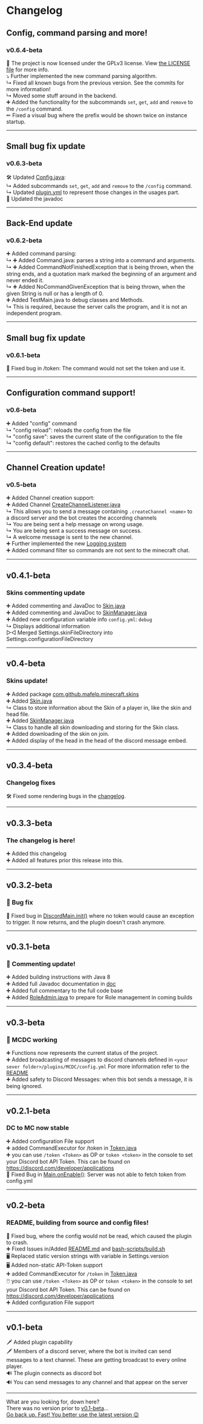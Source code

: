 # Changelog
## Config, command parsing and more!
### v0.6.4-beta
📃 The project is now licensed under the GPLv3 license. View [the LICENSE file](./LICENSE) for more info. <br>
⤵ Further implemented the new command parsing algorithm. <br>
↳ Fixed all known bugs from the previous version. See the commits for more information! <br>
↳ Moved some stuff around in the backend. <br>
➕ Added the functionality for the subcommands `set`, `get`, `add` and `remove` to the `/config` command. <br>
✏ ️Fixed a visual bug where the prefix would be shown twice on instance startup.

---

## Small bug fix update
### v0.6.3-beta
🛠 Updated [Config.java](./src/main/java/com/github/mafelp/minecraft/commands/Config.java): <br>
↳ Added subcommands `set`, `get`, `add` and `remove` to the `/config` command. <br>
↳ Updated [plugin.yml](./src/main/resources/plugin.yml) to represent those changes in the usages part. <br>
📗 Updated the javadoc <br>

---

## Back-End update
### v0.6.2-beta
➕ Added command parsing: <br>
↳ ➕ Added Command.java: parses a string into a command and arguments. <br>
↳ ➕ Added CommandNotFinishedException that is being thrown, when the string ends, and a quotation mark marked the beginning of an argument and never ended it. <br>
↳ ➕ Added NoCommandGivenException that is being thrown, when the given String is null or has a length of 0. <br>
➕ Added TestMain.java to debug classes and Methods. <br>
↳ This is required, because the server calls the program, and it is not an independent program. <br>

---

## Small bug fix update
### v0.6.1-beta
🐞 Fixed bug in /token: The command would not set the token and use it.

---

## Configuration command support!
### v0.6-beta
➕ Added "config" command <br>
↳ "config reload": reloads the config from the file <br>
↳ "config save": saves the current state of the configuration to the file <br>
↳ "config default": restores the cached config to the defaults <br>

---

## Channel Creation update!
### v0.5-beta 
➕ Added Channel creation support: <br>
➕ Added Channel [CreateChannelListener.java](./src/main/java/com/github/mafelp/discord/commands/CreateChannelListener.java) <br>
↳ This allows you to send a message containing `.createChannel <name>` to a discord server and the bot creates the according channels <br>
↳ You are being sent a help message on wrong usage. <br>
↳ You are being sent a success message on success. <br>
↳ A welcome message is sent to the new channel. <br>
➕ Further implemented the new [Logging system](./src/main/java/com/github/mafelp/utils/Logging.java) <br>
➕ Added command filter so commands are not sent to the minecraft chat. <br>

---

## v0.4.1-beta
### Skins commenting update
➕ Added commenting and JavaDoc to [Skin.java](./src/main/java/com/github/mafelp/minecraft/skins/Skin.java) <br>
➕ Added commenting and JavaDoc to [SkinManager.java](./src/main/java/com/github/mafelp/minecraft/skins/SkinManager.java) <br>
➕ Added new configuration variable info `config.yml`: `debug` <br> 
↳ Displays additional information <br>
▷◁ Merged Settings.skinFileDirectory into Settings.configurationFileDirectory <br>

---

## v0.4-beta
### Skins update!
➕ Added package [com.github.mafelp.minecraft.skins](./src/main/java/com/github/mafelp/minecraft/skins)<br>
➕ Added [Skin.java](./src/main/java/com/github/mafelp/minecraft/skins/Skin.java) <br>
↳ Class to store information about the Skin of a player in, like the skin and head file.<br>
➕ Added [SkinManager.java](./src/main/java/com/github/mafelp/minecraft/skins/SkinManager.java) <br>
↳ Class to handle all skin downloading and storing for the Skin class.<br>
➕ Added downloading of the skin on join. <br>
➕ Added display of the head in the head of the discord message embed.

---

## v0.3.4-beta
### Changelog fixes
🛠 Fixed some rendering bugs in the [changelog](./CHANGELOG.md).

---

## v0.3.3-beta
### The changelog is here!
➕ Added this changelog<br>
➕ Added all features prior this release into this.

---

## v0.3.2-beta
### 🐞 Bug fix
🐞 Fixed bug in [DiscordMain.init()](./src/main/java/com/github/mafelp/discord/DiscordMain.java) where no token would cause an exception to trigger. It now returns, and the plugin doesn't crash anymore.

---

## v0.3.1-beta
### 🏁 Commenting update!
➕ Added building instructions with Java 8 <br>
➕ Added full Javadoc documentation in [doc](./doc) <br>
➕ Added full commentary to the full code base<br>
➕ Added [RoleAdmin.java](./src/main/java/com/github/mafelp/discord/RoleAdmin.java) to prepare for Role management in coming builds

---

## v0.3-beta
### 🏁 MCDC working 
➕ Functions now represents the current status of the project.<br>
➕ Added broadcasting of messages to discord channels defined in `<your sever folder>/plugins/MCDC/config.yml` For more information refer to the [README](./README.md)<br>
➕ Added safety to Discord Messages: when this bot sends a message, it is being ignored.

---

## v0.2.1-beta
### DC to MC now stable
➕ Added configuration File support<br>
➕ added CommandExecutor for /token in [Token.java](./src/main/java/com/github/mafelp/minecraft/commands/Token.java) <br>
➕ you can use `/token <Token>` as OP or `token <token>` in the console to set your Discord bot API Token. This can be found on https://discord.com/developer/applications <br>
🐞 Fixed Bug in [Main.onEnable()](./src/main/java/com/github/mafelp/minecraft/Main.java): Server was not able to fetch token from config.yml

---

## v0.2-beta
### README, building from source and config files!
🐞 Fixed bug, where the config would not be read, which caused the plugin to crash.<br>
➕ Fixed Issues in/Added [README.md](./README.md) and [bash-scripts/build.sh](./bash-scripts/build.sh) <br>
🖥 Replaced static version strings with variable in Settings.version<br>
🖥 Added non-static API-Token support<br>
➕ added CommandExecutor for `/token` in [Token.java](./src/main/java/com/github/mafelp/minecraft/commands/Token.java) <br>
🖱️ you can use `/token <Token>` as OP or `token <token>` in the console to set your Discord bot API Token. This can be found on  https://discord.com/developer/applications <br>
➕ Added configuration File support

---

## v0.1-beta
🗡 Added plugin capability<br>
🗡️ Members of a discord server, where the bot is invited can send messages to a text channel. These are getting broadcast to every online player.<br>
🔊 The plugin connects as discord bot<br>
🔊 You can send messages to any channel and that appear on the server<br>

---

What are you looking for, down here?<br>
There was no version prior to [v0.1-beta](#v01-beta)...<br>
[Go back up. Fast! You better use the latest version 😉](#changelog)